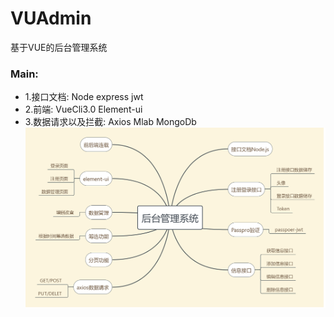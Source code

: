 # VUAdmin
基于VUE的后台管理系统

### Main:
- 1.接口文档: Node express jwt
- 2.前端: VueCli3.0 Element-ui
- 3.数据请求以及拦截: Axios Mlab MongoDb
![大纲](./readme/admin.png)
